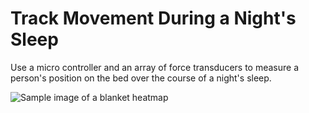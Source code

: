# Track Movement During a Night's Sleep

Use a micro controller and an array of force transducers to measure a person's position on the bed over the course of a night's sleep.

![Sample image of a blanket heatmap](https://cdn.shopify.com/s/files/1/1251/7653/products/y748qcx119nup8w96bqyop0b_large.png?v=1536587656)
